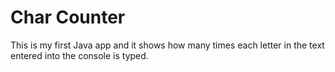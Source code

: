 # Char Counter

This is my first Java app and it shows how many times each letter in the text entered into the console is typed.